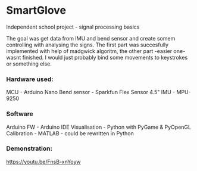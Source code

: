 # SmartGlove
Independent school project - signal processing basics

The goal was get data from IMU and bend sensor and create somem controlling with analysing the signs. The first part was succesfully implemented with help of madgwick algoritm, the other part -easier one- wasnt finished. I would just probably bind some movements to keystrokes or something else.

### Hardware used:
MCU - Arduino Nano
Bend sensor - Sparkfun Flex Sensor 4.5"
IMU - MPU-9250

### Software
Arduino FW - Arduino IDE
Visualisation - Python with PyGame & PyOpenGL
Calibration - MATLAB - could be rewritten in Python

### Demonstration:
https://youtu.be/FnsB-xnYoyw
